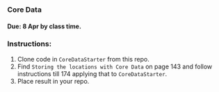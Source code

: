 ### Core Data
#### Due: 8 Apr by class time.

### Instructions:

1. Clone code in `CoreDataStarter` from this repo.
2. Find `Storing the locations with Core Data` on page 143 and follow instructions till 174 applying that to `CoreDataStarter`.
3. Place result in your repo.



